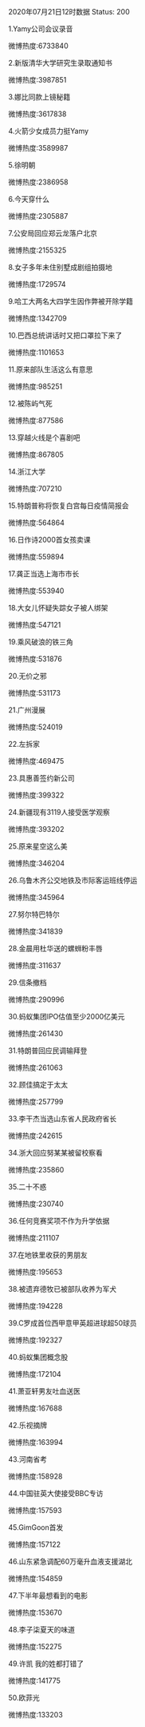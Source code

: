 2020年07月21日12时数据
Status: 200

1.Yamy公司会议录音

微博热度:6733840

2.新版清华大学研究生录取通知书

微博热度:3987851

3.娜比同款上镜秘籍

微博热度:3617838

4.火箭少女成员力挺Yamy

微博热度:3589987

5.徐明朝

微博热度:2386958

6.今天穿什么

微博热度:2305887

7.公安局回应郑云龙落户北京

微博热度:2155325

8.女子多年未住别墅成剧组拍摄地

微博热度:1729574

9.哈工大两名大四学生因作弊被开除学籍

微博热度:1342709

10.巴西总统讲话时又把口罩拉下来了

微博热度:1101653

11.原来部队生活这么有意思

微博热度:985251

12.被陈屿气死

微博热度:877586

13.穿越火线是个喜剧吧

微博热度:867805

14.浙江大学

微博热度:707210

15.特朗普称将恢复白宫每日疫情简报会

微博热度:564864

16.日作诗2000首女孩卖课

微博热度:559894

17.龚正当选上海市市长

微博热度:553940

18.大女儿怀疑失踪女子被人绑架

微博热度:547121

19.乘风破浪的铁三角

微博热度:531876

20.无价之邪

微博热度:531173

21.广州漫展

微博热度:524019

22.左拆家

微博热度:469475

23.具惠善签约新公司

微博热度:399322

24.新疆现有3119人接受医学观察

微博热度:393202

25.原来星空这么美

微博热度:346204

26.乌鲁木齐公交地铁及市际客运班线停运

微博热度:345964

27.努尔特巴特尔

微博热度:341839

28.金晨用杜华送的螺蛳粉丰唇

微博热度:311637

29.信条撤档

微博热度:290996

30.蚂蚁集团IPO估值至少2000亿美元

微博热度:261430

31.特朗普回应民调输拜登

微博热度:261063

32.顾佳搞定于太太

微博热度:257799

33.李干杰当选山东省人民政府省长

微博热度:242615

34.浙大回应努某某被留校察看

微博热度:235860

35.二十不惑

微博热度:230740

36.任何竞赛奖项不作为升学依据

微博热度:211107

37.在地铁里收获的男朋友

微博热度:195653

38.被遗弃德牧已被部队收养为军犬

微博热度:194228

39.C罗成首位西甲意甲英超进球超50球员

微博热度:192327

40.蚂蚁集团概念股

微博热度:172104

41.萧亚轩男友吐血送医

微博热度:167688

42.乐视摘牌

微博热度:163994

43.河南省考

微博热度:158928

44.中国驻英大使接受BBC专访

微博热度:157593

45.GimGoon首发

微博热度:157122

46.山东紧急调配60万毫升血液支援湖北

微博热度:154859

47.下半年最想看到的电影

微博热度:153670

48.李子柒夏天的味道

微博热度:152275

49.许凯 我的姓都打错了

微博热度:141775

50.欧菲光

微博热度:133203

